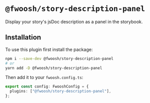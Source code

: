 # `@fwoosh/story-description-panel`

Display your story's jsDoc description as a panel in the storybook.

## Installation

To use this plugin first install the package:

```sh
npm i --save-dev @fwoosh/story-description-panel
# or
yarn add -D @fwoosh/story-description-panel
```

Then add it to your `fwoosh.config.ts`:

```ts
export const config: FwooshConfig = {
  plugins: ["@fwoosh/story-description-panel"],
};
```

